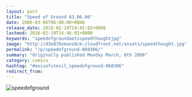 ```yaml
---
layout: post
title: "Speed of Ground 03.06.06"
date: 2006-03-06T06:00:00+0000
release_date: 2016-02-19T14:45:02+0000
lastmod: 2016-02-19T14:46:02+0000
keywords: "speedofgroundaetsspeedthoughtjpg"
image: "http://d3e878vmunx8cm.cloudfront.net/assets/speedthought.jpg"
permalink: "/p/speedofground-060306/"
summary: "Originally published Monday March, 6th 2006"
category: comics
hashtag: "#axisofstevil_speedofground-060306"
redirect_from:
---
```


![speedofground](http://d3e878vmunx8cm.cloudfront.net/assets/speedthought.jpg)
